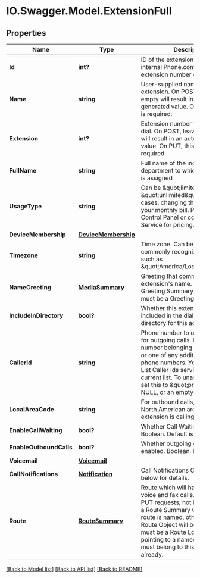 # IO.Swagger.Model.ExtensionFull
## Properties

Name | Type | Description | Notes
------------ | ------------- | ------------- | -------------
**Id** | **int?** | ID of the extension. This is the internal Phone.com ID, not the extension number callers may dial. | [optional] 
**Name** | **string** | User-supplied name for the extension. On POST, leaving this empty will result in an auto-generated value. On PUT, this field is required. | [optional] 
**Extension** | **int?** | Extension number that callers may dial. On POST, leaving this empty will result in an auto-generated value. On PUT, this field is required. | [optional] 
**FullName** | **string** | Full name of the individual or department to which this extension is assigned | [optional] 
**UsageType** | **string** | Can be \&quot;limited\&quot; or \&quot;unlimited\&quot;. In most cases, changing this will affect your monthly bill. Please see our Control Panel or contact Customer Service for pricing. | [optional] 
**DeviceMembership** | [**DeviceMembership**](DeviceMembership.md) |  | [optional] 
**Timezone** | **string** | Time zone. Can be in any commonly recognized format, such as \&quot;America/Los_Angeles\&quot;. | [optional] 
**NameGreeting** | [**MediaSummary**](MediaSummary.md) | Greeting that communicates the extension&#39;s name. Output is a Greeting Summary Object. Input must be a Greeting Lookup Object. | [optional] 
**IncludeInDirectory** | **bool?** | Whether this extension should be included in the dial-by-name directory for this account. Boolean. | [optional] 
**CallerId** | **string** | Phone number to use as Caller ID for outgoing calls. Must be a phone number belonging to this account, or one of any additional authorized phone numbers. You can use our List Caller Ids service to see a current list. To unassign, you may set this to \&quot;private\&quot;, NULL, or an empty string. | [optional] 
**LocalAreaCode** | **string** | For outbound calls, this is the North American area code that this extension is calling from. | [optional] 
**EnableCallWaiting** | **bool?** | Whether Call Waiting is enabled. Boolean. Default is TRUE. | [optional] 
**EnableOutboundCalls** | **bool?** | Whether outgoing calls are enabled. Boolean. Default is TRUE. | [optional] 
**Voicemail** | [**Voicemail**](Voicemail.md) |  | [optional] 
**CallNotifications** | [**Notification**](Notification.md) | Call Notifications Object. See below for details. | [optional] 
**Route** | [**RouteSummary**](RouteSummary.md) | Route which will handle incoming voice and fax calls. Only valid on PUT requests, not POST. Output is a Route Summary Object if the route is named, otherwise the Full Route Object will be shown. Input must be a Route Lookup Object pointing to a named route. Route must belong to this extension already. | [optional] 

[[Back to Model list]](../README.md#documentation-for-models) [[Back to API list]](../README.md#documentation-for-api-endpoints) [[Back to README]](../README.md)

